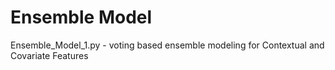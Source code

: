 # Ensemble Model

Ensemble_Model_1.py - voting based ensemble modeling for Contextual and Covariate Features
